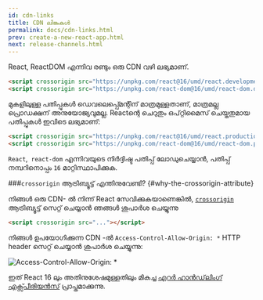```yaml
---
id: cdn-links
title: CDN ലിങ്കുകൾ
permalink: docs/cdn-links.html
prev: create-a-new-react-app.html
next: release-channels.html
---
```



React, ReactDOM എന്നിവ രണ്ടും ഒരു CDN വഴി ലഭ്യമാണ്.

```html
<script crossorigin src="https://unpkg.com/react@16/umd/react.development.js"></script>
<script crossorigin src="https://unpkg.com/react-dom@16/umd/react-dom.development.js"></script>
```

മുകളിലുള്ള പതിപ്പുകൾ ‍ഡെവലെപ്പ്മെന്റിന് മാത്രമുള്ളതാണ്, മാത്രമല്ല പ്രൊഡക്ഷന്  അനുയോജ്യവുമല്ല. Reactന്റെ ചെറുതും ഒപ്റ്റിമൈസ് ചെയ്തതുമായ പതിപ്പുകൾ ഇവിടെ ലഭ്യമാണ്:

```html
<script crossorigin src="https://unpkg.com/react@16/umd/react.production.min.js"></script>
<script crossorigin src="https://unpkg.com/react-dom@16/umd/react-dom.production.min.js"></script>
```

`React`,` react-dom` എന്നിവയുടെ നിർദ്ദിഷ്ട പതിപ്പ് ലോഡുചെയ്യാൻ, പതിപ്പ് നമ്പറിനൊപ്പം `16` മാറ്റിസ്ഥാപിക്കുക.

###`crossorigin` ആട്രിബ്യൂട്ട് എന്തിനുവേണ്ടി? {#why-the-crossorigin-attribute}


നിങ്ങൾ ഒരു CDN- ൽ നിന്ന് React സേവിക്കുകയാണെങ്കിൽ, [`crossorigin`](https://developer.mozilla.org/en-US/docs/Web/HTML/CORS_settings_attributes) ആട്രിബ്യൂട്ട് സെറ്റ് ചെയ്യാൻ ഞങ്ങൾ ശുപാർശ ചെയ്യുന്നു

```html
<script crossorigin src="..."></script>
```

നിങ്ങൾ ഉപയോഗിക്കുന്ന CDN -ൽ `Access-Control-Allow-Origin: *` HTTP header  സെറ്റ് ചെയ്യാൻ  ശുപാർശ ചെയ്യുന്നു:

![Access-Control-Allow-Origin: *](../images/docs/cdn-cors-header.png)

ഇത് React 16 ലും അതിനുശേഷമുള്ളതിലും മികച്ച [എറർ ഹാൻഡ്‌ലിംഗ് എക്സ്പീരിയൻസ്](/blog/2017/07/26/error-handling-in-react-16.html) പ്രാപ്തമാക്കുന്നു.
